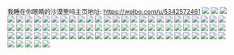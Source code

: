 我睡在你眼睛的沙漠里吗主页地址: https://weibo.com/u/5342572461 
![](https://wx4.sinaimg.cn/mw2000/005PyT9zgy1h9cqs1r0p1j32c0340x6q.jpg) 
![](https://wx4.sinaimg.cn/mw2000/005PyT9zgy1h9cqs9rc1uj30wi1ych1n.jpg) 
![](https://wx4.sinaimg.cn/mw2000/005PyT9zgy1h9cqsc6nrej30wi1ycdrs.jpg) 
![](https://wx4.sinaimg.cn/mw2000/005PyT9zgy1h9br9ih40wj30wi1ych0o.jpg) 
![](https://wx4.sinaimg.cn/mw2000/005PyT9zgy1h9br9hc374j30wi1ych6p.jpg) 
![](https://wx4.sinaimg.cn/mw2000/005PyT9zgy1h9br9fs32jj30wi1ycauu.jpg) 
![](https://wx4.sinaimg.cn/mw2000/005PyT9zgy1h9bio73q8sj30u0140qc9.jpg) 
![](https://wx4.sinaimg.cn/mw2000/005PyT9zgy1h9biodqjq8j32c0340u0x.jpg) 
![](https://wx4.sinaimg.cn/mw2000/005PyT9zgy1h9bimnakicj32c03404qq.jpg) 
![](https://wx4.sinaimg.cn/mw2000/005PyT9zgy1h9biopi3vjj30u0140dqw.jpg) 
![](https://wx4.sinaimg.cn/mw2000/005PyT9zgy1h9bitcfh3jj31yc0wihdt.jpg) 
![](https://wx4.sinaimg.cn/mw2000/005PyT9zgy1h9b80356yfj32c03404qq.jpg) 
![](https://wx4.sinaimg.cn/mw2000/005PyT9zgy1h9aiubomkuj30u01sxn5k.jpg) 
![](https://wx4.sinaimg.cn/mw2000/005PyT9zgy1h9a5bxabynj30wi1yctok.jpg) 
![](https://wx4.sinaimg.cn/mw2000/005PyT9zgy1h9a5bzh6hkj30wi1yckag.jpg) 
![](https://wx4.sinaimg.cn/mw2000/005PyT9zgy1h99kg5sh3wj32au35s7wk.jpg) 
![](https://wx4.sinaimg.cn/mw2000/005PyT9zgy1h99kg7z2ozj329c3347wj.jpg) 
![](https://wx4.sinaimg.cn/mw2000/005PyT9zgy1h99ju84h1dj325e31a1l0.jpg) 
![](https://wx4.sinaimg.cn/mw2000/005PyT9zgy1h99hik9l1lj30wi1ycwyo.jpg) 
![](https://wx4.sinaimg.cn/mw2000/005PyT9zgy1h99hilt9igj30wi1yckal.jpg) 
![](https://wx4.sinaimg.cn/mw2000/005PyT9zgy1h986a7hmt4j32c03401ky.jpg) 
![](https://wx4.sinaimg.cn/mw2000/005PyT9zgy1h986e892xzj30u01sx4hd.jpg) 
![](https://wx4.sinaimg.cn/mw2000/005PyT9zgy1h986c22uhpj30u01sx12y.jpg) 
![](https://wx4.sinaimg.cn/mw2000/005PyT9zgy1h97488kfpjj30wi1ycndu.jpg) 
![](https://wx4.sinaimg.cn/mw2000/005PyT9zgy1h9748apj14j30wi1ycas0.jpg) 
![](https://wx4.sinaimg.cn/mw2000/005PyT9zgy1h9748csijsj30wi1yc7n3.jpg) 
![](https://wx4.sinaimg.cn/mw2000/005PyT9zgy1h9748s7qfpj30u01sxn2o.jpg) 
![](https://wx4.sinaimg.cn/mw2000/005PyT9zgy1h9748sk3q9j30n01ds787.jpg) 
![](https://wx4.sinaimg.cn/mw2000/005PyT9zgy1h9749ueh0rj30u01sx7ap.jpg) 
![](https://wx4.sinaimg.cn/mw2000/005PyT9zgy1h974atrjswj30wi1yc4f5.jpg) 
![](https://wx4.sinaimg.cn/mw2000/005PyT9zgy1h974aw0zahj30wi1yctsb.jpg) 
![](https://wx4.sinaimg.cn/mw2000/005PyT9zgy1h96u2uymtuj32c0340npf.jpg) 
![](https://wx4.sinaimg.cn/mw2000/005PyT9zgy1h96u2ltmy3j31zz2zzu0x.jpg) 
![](https://wx4.sinaimg.cn/mw2000/005PyT9zgy1h96u30ym7lj31im29xhdu.jpg) 
![](https://wx4.sinaimg.cn/mw2000/005PyT9zgy1h96u37lu7yj32c03404qt.jpg) 
![](https://wx4.sinaimg.cn/mw2000/005PyT9zgy1h95e1f7xofj30u0140zqz.jpg) 
![](https://wx4.sinaimg.cn/mw2000/005PyT9zgy1h95e12r627j31sx0u0wl5.jpg) 
![](https://wx4.sinaimg.cn/mw2000/005PyT9zgy1h95e13y3v6j30u0140twe.jpg) 
![](https://wx4.sinaimg.cn/mw2000/005PyT9zgy1h95e1cm6r1j30u0140k21.jpg) 
![](https://wx4.sinaimg.cn/mw2000/005PyT9zgy1h95e1d5rbsj30u0140k1k.jpg) 
![](https://wx4.sinaimg.cn/mw2000/005PyT9zgy1h95e1eqdk5j30u01sxwmr.jpg) 
![](https://wx4.sinaimg.cn/mw2000/005PyT9zgy1h95e1kfap6j30wi1yc4gm.jpg) 
![](https://wx4.sinaimg.cn/mw2000/005PyT9zgy1h92dgs13m5j30u01syq7a.jpg) 
![](https://wx4.sinaimg.cn/mw2000/005PyT9zgy1h92dgts99kj30u01syaeh.jpg) 
![](https://wx4.sinaimg.cn/mw2000/005PyT9zgy1h92dgv88ulj30u01sytc0.jpg) 
![](https://wx4.sinaimg.cn/mw2000/005PyT9zgy1h92dgqlic6j30u01syq7b.jpg) 
![](https://wx4.sinaimg.cn/mw2000/005PyT9zgy1h928et11myj30u0140wp3.jpg) 
![](https://wx4.sinaimg.cn/mw2000/005PyT9zgy1h92870cbapj30wi1ycn86.jpg) 
![](https://wx4.sinaimg.cn/mw2000/005PyT9zgy1h9286zlmepj30u01sx11k.jpg) 
![](https://wx4.sinaimg.cn/mw2000/005PyT9zgy1h91fuw4zm8j30u01sy0yl.jpg) 
![](https://wx4.sinaimg.cn/mw2000/005PyT9zgy1h91fuxwtu0j30u01syten.jpg) 
![](https://wx4.sinaimg.cn/mw2000/005PyT9zgy1h91dbzdz7vj30u01syn2n.jpg) 
![](https://wx4.sinaimg.cn/mw2000/005PyT9zgy1h911rx1eltj30u01sygr2.jpg) 
![](https://wx4.sinaimg.cn/mw2000/005PyT9zgy1h911rym5laj30u01syq7i.jpg) 
![](https://wx4.sinaimg.cn/mw2000/005PyT9zgy1h906hnr64gj30u01sy42o.jpg) 
![](https://wx4.sinaimg.cn/mw2000/005PyT9zgy1h9054xnvbcj30u0140jzd.jpg) 
![](https://wx4.sinaimg.cn/mw2000/005PyT9zgy1h9054y0hhnj30u0140jzl.jpg) 
![](https://wx4.sinaimg.cn/mw2000/005PyT9zgy1h9054yd43mj30u0140jzt.jpg) 
![](https://wx4.sinaimg.cn/mw2000/005PyT9zgy1h9054yprgrj30u0140ail.jpg) 
![](https://wx4.sinaimg.cn/mw2000/005PyT9zgy1h9054z2zdpj30u00u0n4j.jpg) 
![](https://wx4.sinaimg.cn/mw2000/005PyT9zgy1h8wiy5gz5zj32c03404qr.jpg) 
![](https://wx4.sinaimg.cn/mw2000/005PyT9zgy1h8wiy9lnq7j32c0340qv7.jpg) 
![](https://wx4.sinaimg.cn/mw2000/005PyT9zgy1h8wiyawjq9j30u01hck7w.jpg) 
![](https://wx4.sinaimg.cn/mw2000/005PyT9zgy1h8vq8qwjzlj30wi1ycnfl.jpg) 
![](https://wx4.sinaimg.cn/mw2000/005PyT9zgy1h8vq8p7s48j30wi1ycwuj.jpg) 
![](https://wx4.sinaimg.cn/mw2000/005PyT9zgy1h8v3zkfu8uj30u01sxqa2.jpg) 
![](https://wx4.sinaimg.cn/mw2000/005PyT9zgy1h8v3ybvwdaj30wi1yc168.jpg) 
![](https://wx4.sinaimg.cn/mw2000/005PyT9zgy1h8v3z6h0axj30u01sx44k.jpg) 
![](https://wx4.sinaimg.cn/mw2000/005PyT9zgy1h8v10iy515j30u01sxdq1.jpg) 
![](https://wx4.sinaimg.cn/mw2000/005PyT9zgy1h8ue4ft7zij30tk1gj4a4.jpg) 
![](https://wx4.sinaimg.cn/mw2000/005PyT9zgy1h8ue4i0b98j30wi1yc18y.jpg) 
![](https://wx4.sinaimg.cn/mw2000/005PyT9zgy1h8u1uzpflpj30qf1ay7d9.jpg) 
![](https://wx4.sinaimg.cn/mw2000/005PyT9zgy1h8u1v20ti3j30wi1ych0l.jpg) 
![](https://wx4.sinaimg.cn/mw2000/005PyT9zgy1h8tz7mbw65j30wi1yc4ga.jpg) 
![](https://wx4.sinaimg.cn/mw2000/005PyT9zgy1h8tz7j8p9sj30wi1ycdw6.jpg) 
![](https://wx4.sinaimg.cn/mw2000/005PyT9zgy1h8t9gvtzj1j30wi1ycb29.jpg) 
![](https://wx4.sinaimg.cn/mw2000/005PyT9zgy1h8t9h87hq8j32dc35sqv8.jpg) 
![](https://wx4.sinaimg.cn/mw2000/005PyT9zgy1h8t9i9dl8zj30na0v2tfv.jpg) 
![](https://wx4.sinaimg.cn/mw2000/005PyT9zgy1h8t9i9w56pj30u01sx7ae.jpg) 
![](https://wx4.sinaimg.cn/mw2000/005PyT9zgy1h8sxgjei7vj30u01hcaqf.jpg) 
![](https://wx4.sinaimg.cn/mw2000/005PyT9zgy1h8sxgwkkrbj32c03407wj.jpg) 
![](https://wx4.sinaimg.cn/mw2000/005PyT9zgy1h8st7fhx8lj30px1b3q8t.jpg) 
![](https://wx4.sinaimg.cn/mw2000/005PyT9zly1h3pk89kh7wj31sc1sc1kx.jpg) 
